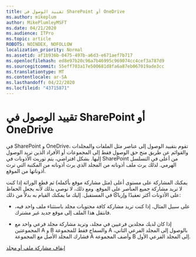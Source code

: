 ```yaml
---
title: تقييد الوصول في SharePoint أو OneDrive
ms.author: mikeplum
author: MikePlumleyMSFT
ms.date: 04/21/2020
ms.audience: ITPro
ms.topic: article
ROBOTS: NOINDEX, NOFOLLOW
localization_priority: Normal
ms.assetid: af1b936b-0475-497b-a6d3-e671aef7b717
ms.openlocfilehash: ed8e97b20c96a7b46995c969074cc4cef3a787d9
ms.sourcegitcommit: 55eff703a17e500681d8fa6a87eb067019ade3cc
ms.translationtype: MT
ms.contentlocale: ar-SA
ms.lasthandoff: 04/22/2020
ms.locfileid: "43715871"
---
```

# <a name="restrict-access-in-sharepoint-or-onedrive"></a>تقييد الوصول في SharePoint أو OneDrive

في SharePoint و OneDrive، تقوم بتقييد الوصول إلى عناصر مثل الملفات والمجلدات والقوائم عن طريق منح حق الوصول فقط إلى المجموعات أو الأفراد الذين تريد الوصول إليها. بشكل افتراضي، يتم توريث الأذونات في SharePoint من أعلى في التسلسل الهرمي. لذلك يرث ملف أذوناته من المجلد الذي يرث أذوناته من المكتبة التي ترث أذوناتها من الموقع.
  
يمكنك المشاركة على مستوى أعلى (مثل مشاركة موقع بأكمله) ثم قطع الوراثة إذا كنت لا تريد مشاركة جميع العناصر على الموقع. ومع ذلك، لا نوصي بذلك لأنه يجعل الحفاظ على الأذونات أكثر تعقيدًا وإرباكًا في المستقبل. إليك ما يمكنك القيام به بدلاً من ذلك:
  
- على سبيل المثال، إذا كنت تريد مشاركة كافة محتويات مجلد باستثناء ملف واحد فيه، فانتقل هذا الملف إلى موقع جديد غير مشترك.
    
- إذا كان لديك مجلدين فرعيين في مجلد، وتريد مشاركة مجلد فرعي واحد مع المجموعتين A و B والسماح فقط للمجموعة A بالوصول إلى المجلد الفرعي الثاني، فشارك المجلد الأصل مع المجموعة A وأضف المجموعة B إلى المجلد الفرعي الأول.
    
[إيقاف مشاركة ملف أو مجلد](https://go.microsoft.com/fwlink/?linkid=2008861)
  

